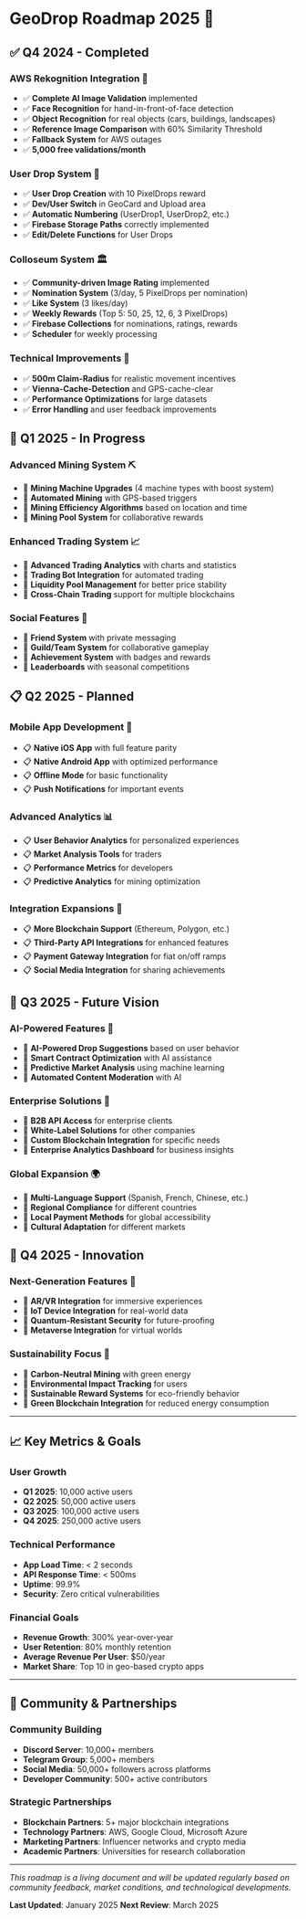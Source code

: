# GeoDrop Roadmap 2025 🚀

## ✅ **Q4 2024 - Completed**

### **AWS Rekognition Integration** 🤖
- ✅ **Complete AI Image Validation** implemented
- ✅ **Face Recognition** for hand-in-front-of-face detection
- ✅ **Object Recognition** for real objects (cars, buildings, landscapes)
- ✅ **Reference Image Comparison** with 60% Similarity Threshold
- ✅ **Fallback System** for AWS outages
- ✅ **5,000 free validations/month**

### **User Drop System** 👤
- ✅ **User Drop Creation** with 10 PixelDrops reward
- ✅ **Dev/User Switch** in GeoCard and Upload area
- ✅ **Automatic Numbering** (UserDrop1, UserDrop2, etc.)
- ✅ **Firebase Storage Paths** correctly implemented
- ✅ **Edit/Delete Functions** for User Drops

### **Colloseum System** 🏛️
- ✅ **Community-driven Image Rating** implemented
- ✅ **Nomination System** (3/day, 5 PixelDrops per nomination)
- ✅ **Like System** (3 likes/day)
- ✅ **Weekly Rewards** (Top 5: 50, 25, 12, 6, 3 PixelDrops)
- ✅ **Firebase Collections** for nominations, ratings, rewards
- ✅ **Scheduler** for weekly processing

### **Technical Improvements** 🔧
- ✅ **500m Claim-Radius** for realistic movement incentives
- ✅ **Vienna-Cache-Detection** and GPS-cache-clear
- ✅ **Performance Optimizations** for large datasets
- ✅ **Error Handling** and user feedback improvements

## 🚧 **Q1 2025 - In Progress**

### **Advanced Mining System** ⛏️
- 🔄 **Mining Machine Upgrades** (4 machine types with boost system)
- 🔄 **Automated Mining** with GPS-based triggers
- 🔄 **Mining Efficiency Algorithms** based on location and time
- 🔄 **Mining Pool System** for collaborative rewards

### **Enhanced Trading System** 📈
- 🔄 **Advanced Trading Analytics** with charts and statistics
- 🔄 **Trading Bot Integration** for automated trading
- 🔄 **Liquidity Pool Management** for better price stability
- 🔄 **Cross-Chain Trading** support for multiple blockchains

### **Social Features** 👥
- 🔄 **Friend System** with private messaging
- 🔄 **Guild/Team System** for collaborative gameplay
- 🔄 **Achievement System** with badges and rewards
- 🔄 **Leaderboards** with seasonal competitions

## 📋 **Q2 2025 - Planned**

### **Mobile App Development** 📱
- 📋 **Native iOS App** with full feature parity
- 📋 **Native Android App** with optimized performance
- 📋 **Offline Mode** for basic functionality
- 📋 **Push Notifications** for important events

### **Advanced Analytics** 📊
- 📋 **User Behavior Analytics** for personalized experiences
- 📋 **Market Analysis Tools** for traders
- 📋 **Performance Metrics** for developers
- 📋 **Predictive Analytics** for mining optimization

### **Integration Expansions** 🔗
- 📋 **More Blockchain Support** (Ethereum, Polygon, etc.)
- 📋 **Third-Party API Integrations** for enhanced features
- 📋 **Payment Gateway Integration** for fiat on/off ramps
- 📋 **Social Media Integration** for sharing achievements

## 🎯 **Q3 2025 - Future Vision**

### **AI-Powered Features** 🤖
- 🎯 **AI-Powered Drop Suggestions** based on user behavior
- 🎯 **Smart Contract Optimization** with AI assistance
- 🎯 **Predictive Market Analysis** using machine learning
- 🎯 **Automated Content Moderation** with AI

### **Enterprise Solutions** 🏢
- 🎯 **B2B API Access** for enterprise clients
- 🎯 **White-Label Solutions** for other companies
- 🎯 **Custom Blockchain Integration** for specific needs
- 🎯 **Enterprise Analytics Dashboard** for business insights

### **Global Expansion** 🌍
- 🎯 **Multi-Language Support** (Spanish, French, Chinese, etc.)
- 🎯 **Regional Compliance** for different countries
- 🎯 **Local Payment Methods** for global accessibility
- 🎯 **Cultural Adaptation** for different markets

## 🚀 **Q4 2025 - Innovation**

### **Next-Generation Features** 🔮
- 🚀 **AR/VR Integration** for immersive experiences
- 🚀 **IoT Device Integration** for real-world data
- 🚀 **Quantum-Resistant Security** for future-proofing
- 🚀 **Metaverse Integration** for virtual worlds

### **Sustainability Focus** 🌱
- 🚀 **Carbon-Neutral Mining** with green energy
- 🚀 **Environmental Impact Tracking** for users
- 🚀 **Sustainable Reward Systems** for eco-friendly behavior
- 🚀 **Green Blockchain Integration** for reduced energy consumption

---

## 📈 **Key Metrics & Goals**

### **User Growth**
- **Q1 2025**: 10,000 active users
- **Q2 2025**: 50,000 active users
- **Q3 2025**: 100,000 active users
- **Q4 2025**: 250,000 active users

### **Technical Performance**
- **App Load Time**: < 2 seconds
- **API Response Time**: < 500ms
- **Uptime**: 99.9%
- **Security**: Zero critical vulnerabilities

### **Financial Goals**
- **Revenue Growth**: 300% year-over-year
- **User Retention**: 80% monthly retention
- **Average Revenue Per User**: $50/year
- **Market Share**: Top 10 in geo-based crypto apps

---

## 🤝 **Community & Partnerships**

### **Community Building**
- **Discord Server**: 10,000+ members
- **Telegram Group**: 5,000+ members
- **Social Media**: 50,000+ followers across platforms
- **Developer Community**: 500+ active contributors

### **Strategic Partnerships**
- **Blockchain Partners**: 5+ major blockchain integrations
- **Technology Partners**: AWS, Google Cloud, Microsoft Azure
- **Marketing Partners**: Influencer networks and crypto media
- **Academic Partners**: Universities for research collaboration

---

*This roadmap is a living document and will be updated regularly based on community feedback, market conditions, and technological developments.*

**Last Updated**: January 2025
**Next Review**: March 2025
